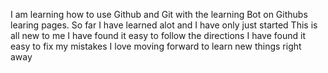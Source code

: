 I am learning how to use Github and Git with the learning Bot on Githubs learing pages. 
So far I have learned alot and I have only just started
This is all new to me
I have found it easy to follow the directions 
I have found it easy to fix my mistakes 
I love moving forward to learn new things right away
